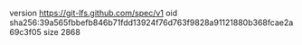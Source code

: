 version https://git-lfs.github.com/spec/v1
oid sha256:39a565fbbefb846b71fdd13924f76d763f9828a91121880b368fcae2a69c3f05
size 2868
